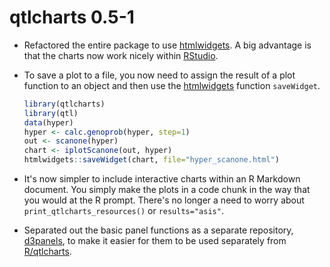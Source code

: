 # qtlcharts 0.5-1

- Refactored the entire package to use
  [htmlwidgets](http://www.htmlwidgets.org).
  A big advantage is that the charts now work nicely within
  [RStudio](http://www.rstudio.com/products/RStudio/).

- To save a plot to a file, you now need to assign the result of a plot
  function to an object and then use the
  [htmlwidgets](http://www.htmlwidgets.org) function `saveWidget`.

  ```r
  library(qtlcharts)
  library(qtl)
  data(hyper)
  hyper <- calc.genoprob(hyper, step=1)
  out <- scanone(hyper)
  chart <- iplotScanone(out, hyper)
  htmlwidgets::saveWidget(chart, file="hyper_scanone.html")
  ```

- It's now simpler to include interactive charts within an R Markdown
  document. You simply make the plots in a code chunk in the way that
  you would at the R prompt. There's no longer a need to worry about
  `print_qtlcharts_resources()` or `results="asis"`.

- Separated out the basic panel functions as a separate repository,
  [d3panels](http://kbroman.org/d3panels), to make it easier for them
  to be used separately from
  [R/qtlcharts](http://kbroman.org/qtlcharts).
